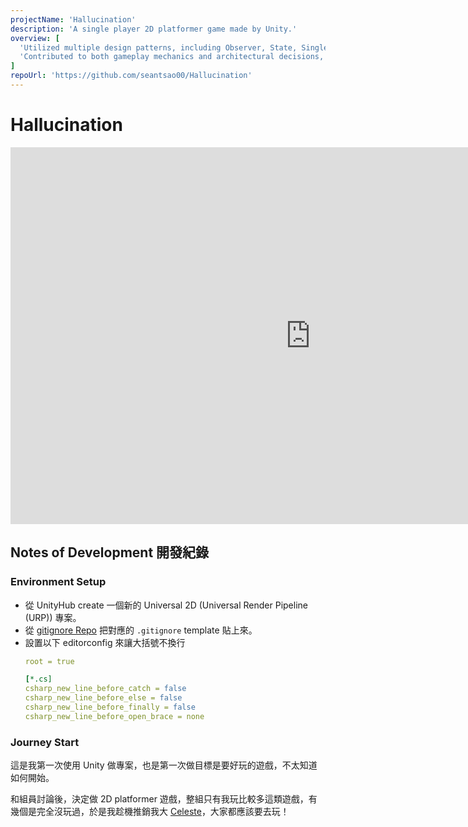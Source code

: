 ```yaml
---
projectName: 'Hallucination'
description: 'A single player 2D platformer game made by Unity.'
overview: [
  'Utilized multiple design patterns, including Observer, State, Singleton, Event-Driven Architecture, Command, Component, and Prototype, to create a well-organized and scalable codebase.',
  'Contributed to both gameplay mechanics and architectural decisions, ensuring smooth development and extensibility.'
]
repoUrl: 'https://github.com/seantsao00/Hallucination'
---
```


<!-- ([`remark-toc`](https://github.com/remarkjs/remark-toc)). -->

# Hallucination
<iframe frameborder="0" src="https://itch.io/embed-upload/12351752?color=333333" allowfullscreen="" width="960" height="603"><a href="https://seantsao00.itch.io/hallucination">Play GP 2024 Group 12 - Hallucination on itch.io</a></iframe>

## Notes of Development 開發紀錄

### Environment Setup
- 從 UnityHub create 一個新的 Universal 2D (Universal Render Pipeline (URP)) 專案。
- 從 [gitignore Repo](https://github.com/github/gitignore) 把對應的 `.gitignore` template 貼上來。
- 設置以下 editorconfig 來讓大括號不換行
  ```yaml
  root = true

  [*.cs]
  csharp_new_line_before_catch = false
  csharp_new_line_before_else = false
  csharp_new_line_before_finally = false
  csharp_new_line_before_open_brace = none
  ```

### Journey Start
這是我第一次使用 Unity 做專案，也是第一次做目標是要好玩的遊戲，不太知道如何開始。

和組員討論後，決定做 2D platformer 遊戲，整組只有我玩比較多這類遊戲，有幾個是完全沒玩過，於是我趁機推銷我大 [Celeste](https://store.steampowered.com/app/504230/Celeste/)，大家都應該要去玩！


